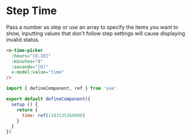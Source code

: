 # Step Time

Pass a number as step or use an array to specify the items you want to show, inputting values that don't follow step settings will cause displaying invalid status.

```html
<n-time-picker
  :hours="[8,18]"
  :minutes="8"
  :seconds="[0]"
  v-model:value="time"
/>
```

```js
import { defineComponent, ref } from 'vue'

export default defineComponent({
  setup () {
    return {
      time: ref(1183135260000)
    }
  }
})
```
